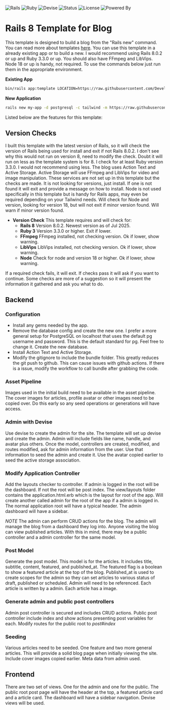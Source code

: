 ![Rails](https://img.shields.io/badge/rails-8.0.0-orange?logo=rubyonrails)
![Ruby](https://img.shields.io/badge/ruby-3.3.0-red?logo=ruby)
![Devise](https://img.shields.io/badge/auth-devise-purple?logo=rubyonrails)
![Status](https://img.shields.io/badge/template-working-f46519?logo=rubyonrails)
![License](https://img.shields.io/badge/license-MIT-green)
![Powered By](https://img.shields.io/badge/powered%20by-coffee-brown)

# Rails 8 Template for Blog

This template is designed to build a blog from the "Rails new" command. You can read more about templates [here](https://guides.rubyonrails.org/rails_application_templates.html). You can use this template in a already existing app or to build a new. I would recommend using Rails 8.0.2 or up and Ruby 3.3.0 or up. You should also have FFmpeg and LibVips. Node 18 or up is handy, not required. To use the commands below just run them in the appropriate environment.

**Existing App**
```bash
bin/rails app:template LOCATION=https://raw.githubusercontent.com/Developer3027/rails8-template-basic-blog/refs/heads/main/main-template.rb
```

**New Application**
```bash
rails new my-app -d postgresql -c tailwind -m https://raw.githubusercontent.com/Developer3027/rails8-template-basic-blog/refs/heads/main/main-template.rb
```

Listed below are the features for this template:

## Version Checks

I built this template with the latest version of Rails, so it will check the version of Rails being used for install and exit if not Rails 8.0.2. I don't see why this would not run on version 8, need to modify the check. Doubt it will run on less as the template system is for 8. I check for at least Ruby version 3.3.0. I would not recommend using less. The blog uses Action Text and Active Storage. Active Storage will use FFmpeg and LibVips for video and image manipulation. These services are not set up in this template but the checks are made. It is not looking for versions, just install. If one is not found it will exit and provide a message on how to install. Node is not used specifically in this template but is handy for Rails apps, may even be required depending on your Tailwind needs. Will check for Node and version, looking for version 18, but will not exit if minor version found. Will warn if minor version found.

* **Version Check** This template requires and will check for:
  * **Rails 8** Version 8.0.2. Newest version as of Jul 2025.
  * **Ruby 3** Version 3.3.0 or higher. Exit if lower.
  * **FFmpeg** FFmpeg installed, not checking version. Ok if lower, show warning.
  * **LibVips** LibVips installed, not checking version. Ok if lower, show warning.
  * **Node** Check for node and version 18 or higher. Ok if lower, show warning.

If a required check fails, it will exit. If checks pass it will ask if you want to continue. Some checks are more of a suggestion so it will present the information it gathered and ask you what to do.

## Backend

### Configuration

* Install any gems needed by the app.
* Remove the database config and create the new one. I prefer a more general setup for PostgreSQL on localhost that uses the default pg username and password. This is the default standard for pg. Feel free to change it. Create the new database.
* Install Action Text and Active Storage.
* Modify the gitignore to include the bundle folder. This greatly reduces the git push to github. This can cause issues with github actions. If there is a issue, modify the workflow to call bundle after grabbing the code.

### Asset Pipeline

Images used in the initial build need to be available in the asset pipeline. The cover images for articles, profile avatar or other images need to be copied over. Do this early so any seed operations or generations will have access.

### Admin with Devise

Use devise to create the admin for the site. The template will set up devise and create the admin. Admin will include fields like name, handle, and avatar plus others. Once the model, controllers are created, modified, and routes modified, ask for admin information from the user. Use that information to seed the admin and create it. Use the avatar copied earlier to seed the active storage association.

### Modify Application Controller

Add the layouts checker to controller. If admin is logged in the root will be the dashboard. If not the root will be post index. The view/layouts folder contains the application.html.erb which is the layout for root of the app. Will create another called admin for the root of the app if a admin is logged in. The normal application root will have a typical header. The admin dashboard will have a sidebar.

_NOTE_ The admin can perform CRUD actions for the blog. The admin will manage the blog from a dashboard they log into. Anyone visiting the blog can view published articles. With this in mind, there may be a public controller and a admin controller for the same model.

### Post Model

Generate the post model. This model is for the articles. It includes title, subtitle, content, featured, and published_at. The featured flag is a boolean to show a featured article at the top of the blog. Published_at is used to create scopes for the admin so they can set articles to various status of draft, published or scheduled. Admin will need to be referenced. Each article is written by a admin. Each article has a image.

### Generate admin and public post controllers

Admin post controller is secured and includes CRUD actions. Public post controller include index and show actions presenting post variables for each. Modify routes for the public root to _post#index_

### Seeding

Various articles need to be seeded. One feature and two more general articles. This will provide a solid blog page when initially viewing the site. Include cover images copied earlier. Meta data from admin used.

## Frontend

There are two set of views. One for the admin and one for the public. The public root post page will have the header at the top, a featured article card and a article card. The dashboard will have a sidebar navigation. Devise views will be used.
